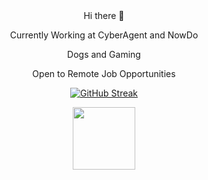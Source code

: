 <div id="header" align="center"> Hi there 👋

Currently Working at CyberAgent and NowDo

Dogs and Gaming

Open to Remote Job Opportunities
</div>

<div id="header" align="center">

[![GitHub Streak](http://github-readme-streak-stats.herokuapp.com?user=watson3m&theme=dark&background=000000)](https://git.io/streak-stats)

</div>




<div id="header" align="center">
  <img src="https://media4.giphy.com/media/iX3JtYqwceafrneJ8X/200w.webp?cid=ecf05e471l8i97dxltfuw1myb5buatdmfd79f9z6czmv4fnm&rid=200w.webp&ct=s" width="100"/>
</div>


